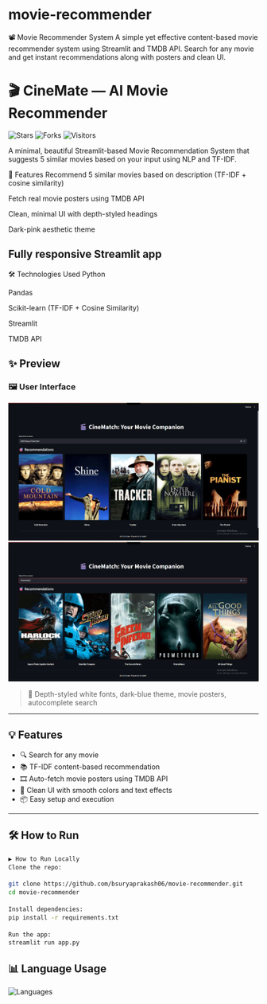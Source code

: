 # movie-recommender
📽️ Movie Recommender System
A simple yet effective content-based movie recommender system using Streamlit and TMDB API. Search for any movie and get instant recommendations along with posters and clean UI.
# 🎬 CineMate — AI Movie Recommender

![Stars](https://img.shields.io/github/stars/bsuryaprakash06/movie-recommender?style=social)
![Forks](https://img.shields.io/github/forks/bsuryaprakash06/movie-recommender?style=social)
![Visitors](https://visitor-badge.glitch.me/badge?page_id=bsuryaprakash06.movie-recommender)


A minimal, beautiful Streamlit-based Movie Recommendation System that suggests 5 similar movies based on your input using NLP and TF-IDF.

🚀 Features
Recommend 5 similar movies based on description (TF-IDF + cosine similarity)

Fetch real movie posters using TMDB API

Clean, minimal UI with depth-styled headings

Dark-pink aesthetic theme

Fully responsive Streamlit app
---
🛠️ Technologies Used
Python

Pandas

Scikit-learn (TF-IDF + Cosine Similarity)

Streamlit

TMDB API

## ✨ Preview

### 🖼️ User Interface

<img src="screenshots/screenshot1.png" width="600"/>
<img src="screenshots/screenshot2.png" width="600"/>

> 🎨 Depth-styled white fonts, dark-blue theme, movie posters, autocomplete search

---

## 💡 Features

- 🔍 Search for any movie
- 📚 TF-IDF content-based recommendation
- 🎞️ Auto-fetch movie posters using TMDB API
- 🎨 Clean UI with smooth colors and text effects
- 📦 Easy setup and execution

---

## 🛠️ How to Run

```bash
▶️ How to Run Locally
Clone the repo:

git clone https://github.com/bsuryaprakash06/movie-recommender.git
cd movie-recommender

Install dependencies:
pip install -r requirements.txt

Run the app:
streamlit run app.py
```

## 📊 Language Usage

![Languages](https://github-readme-stats.vercel.app/api/top-langs/?username=bsuryaprakash06&layout=pie&theme=radical)



